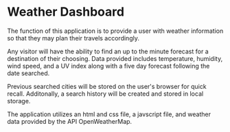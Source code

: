 # Weather Dashboard

The function of this application is to provide a user with weather information so that they may plan their travels accordingly. 

Any visitor will have the ability to find an up to the minute forecast for a destination of their choosing. Data provided includes temperature, humidity, wind speed, and a UV index along with a five day forecast following the date searched. 

Previous searched cities will be stored on the user's browser for quick recall. Additonally, a search history will be created and stored in local storage.

The application utilizes an html and css file, a javscript file, and weather data provided by the API OpenWeatherMap. 


